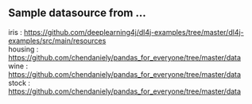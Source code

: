## Sample datasource from ...
iris : https://github.com/deeplearning4j/dl4j-examples/tree/master/dl4j-examples/src/main/resources  
housing : https://github.com/chendaniely/pandas_for_everyone/tree/master/data  
wine : https://github.com/chendaniely/pandas_for_everyone/tree/master/data  
stock : https://github.com/chendaniely/pandas_for_everyone/tree/master/data  